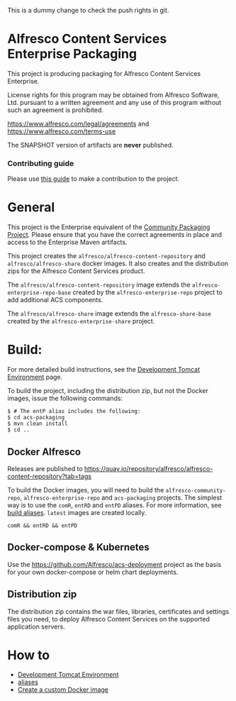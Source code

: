 This is a dummy change to check the push rights in git.
# Alfresco Content Services Enterprise Packaging
This project is producing packaging for Alfresco Content Services Enterprise.

License rights for this program may be obtained from Alfresco Software, Ltd.
pursuant to a written agreement and any use of this program without such an
agreement is prohibited.

https://www.alfresco.com/legal/agreements and https://www.alfresco.com/terms-use

The SNAPSHOT version of artifacts are **never** published.

### Contributing guide
Please use [this guide](CONTRIBUTING.md) to make a contribution to the project.

# General

This project is the Enterprise equivalent of the [Community Packaging Project](https://github.com/Alfresco/acs-community-packaging).
Please ensure that you have the correct agreements in place and access to the Enterprise Maven artifacts.

This project creates the `alfresco/alfresco-content-repository` and `alfresco/alfresco-share` docker images. It also
creates and the distribution zips for the Alfresco Content Services product.

The `alfresco/alfresco-content-repository` image extends the `alfresco-enterprise-repo-base` created by the
`alfresco-enterprise-repo` project to add additional ACS components.

The `alfresco/alfresco-share` image extends the `alfresco-share-base` created by the `alfresco-enterprise-share`
project.

# Build:
For more detailed build instructions, see the [Development Tomcat Environment](https://github.com/Alfresco/acs-packaging/tree/master/dev/README.md)
page.

To build the project, including the distribution zip, but not the Docker images, issue the following commands:
```
$ # The entP alias includes the following:
$ cd acs-packaging
$ mvn clean install
$ cd ..
```
## Docker Alfresco
Releases are published to https://quay.io/repository/alfresco/alfresco-content-repository?tab=tags

To build the Docker images, you will need to build the `alfresco-community-repo`, `alfresco-enterprise-repo` and
`acs-packaging` projects. The simplest way is to use the `comR`, `entRD` and `entPD` aliases.
For more information, see [build aliases](dev/aliases).  `latest` images are created locally.
```
comR && entRD && entPD
```

## Docker-compose & Kubernetes
Use the https://github.com/Alfresco/acs-deployment project as the basis for your own docker-compose or helm chart deployments.


## Distribution zip
The distribution zip contains the war files, libraries, certificates and settings files you need, to deploy
Alfresco Content Services on the supported application servers.


# How to

* [Development Tomcat Environment](dev/README.md)
* [aliases](dev/aliases)
* [Create a custom Docker image](docs/create-custom-image.md)
